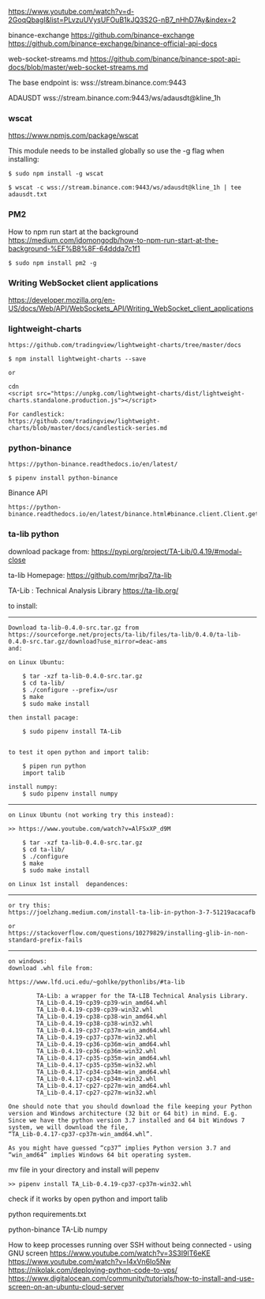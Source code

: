 https://www.youtube.com/watch?v=d-2GoqQbagI&list=PLvzuUVysUFOuB1kJQ3S2G-nB7_nHhD7Ay&index=2


binance-exchange 
https://github.com/binance-exchange
https://github.com/binance-exchange/binance-official-api-docs


web-socket-streams.md 
https://github.com/binance/binance-spot-api-docs/blob/master/web-socket-streams.md

The base endpoint is: wss://stream.binance.com:9443

ADAUSDT
wss://stream.binance.com:9443/ws/adausdt@kline_1h


<!-- --------------------------------------------------------------- -->

### wscat
https://www.npmjs.com/package/wscat

This module needs to be installed globally so use the -g flag when installing:

    $ sudo npm install -g wscat

    $ wscat -c wss://stream.binance.com:9443/ws/adausdt@kline_1h | tee adausdt.txt


<!-- --------------------------------------------------------------- -->

### PM2
How to npm run start at the background
https://medium.com/idomongodb/how-to-npm-run-start-at-the-background-%EF%B8%8F-64ddda7c1f1

    $ sudo npm install pm2 -g
<!-- --------------------------------------------------------------- -->


### Writing WebSocket client applications

https://developer.mozilla.org/en-US/docs/Web/API/WebSockets_API/Writing_WebSocket_client_applications



### lightweight-charts

    https://github.com/tradingview/lightweight-charts/tree/master/docs

    $ npm install lightweight-charts --save

    or
    
    cdn
    <script src="https://unpkg.com/lightweight-charts/dist/lightweight-charts.standalone.production.js"></script>

    For candlestick:
    https://github.com/tradingview/lightweight-charts/blob/master/docs/candlestick-series.md
    
    
    
    
<!-- --------------------------------------------------------------- -->


### python-binance
    https://python-binance.readthedocs.io/en/latest/
    
    $ pipenv install python-binance

Binance API

    https://python-binance.readthedocs.io/en/latest/binance.html#binance.client.Client.get_klines

<!-- --------------------------------------------------------------- -->

### ta-lib python

download package from:
https://pypi.org/project/TA-Lib/0.4.19/#modal-close

ta-lib Homepage:
https://github.com/mrjbq7/ta-lib


TA-Lib : Technical Analysis Library
https://ta-lib.org/  


to install:

 ---------------------------------------------------

    Download ta-lib-0.4.0-src.tar.gz from
    https://sourceforge.net/projects/ta-lib/files/ta-lib/0.4.0/ta-lib-0.4.0-src.tar.gz/download?use_mirror=deac-ams
    and:

	on Linux Ubuntu:

        $ tar -xzf ta-lib-0.4.0-src.tar.gz
        $ cd ta-lib/
        $ ./configure --prefix=/usr
        $ make
        $ sudo make install

    then install pacage:

        $ sudo pipenv install TA-Lib


    to test it open python and import talib:

        $ pipen run python
        import talib

    install numpy:
        $ sudo pipenv install numpy
        

 ---------------------------------------------------

	on Linux Ubuntu (not working try this instead):

	>> https://www.youtube.com/watch?v=AlFSxXP_d9M

        $ tar -xzf ta-lib-0.4.0-src.tar.gz
        $ cd ta-lib/
        $ ./configure 
        $ make
        $ sudo make install

    on Linux 1st install  depandences:
---------------------------------------------------
	or try this:
	https://joelzhang.medium.com/install-ta-lib-in-python-3-7-51219acacafb 

	or
	https://stackoverflow.com/questions/10279829/installing-glib-in-non-standard-prefix-fails
 ---------------------------------------------------

	on windows:
	download .whl file from:

 	https://www.lfd.uci.edu/~gohlke/pythonlibs/#ta-lib

			TA-Lib: a wrapper for the TA-LIB Technical Analysis Library.
			TA_Lib‑0.4.19‑cp39‑cp39‑win_amd64.whl
			TA_Lib‑0.4.19‑cp39‑cp39‑win32.whl
			TA_Lib‑0.4.19‑cp38‑cp38‑win_amd64.whl
			TA_Lib‑0.4.19‑cp38‑cp38‑win32.whl
			TA_Lib‑0.4.19‑cp37‑cp37m‑win_amd64.whl
			TA_Lib‑0.4.19‑cp37‑cp37m‑win32.whl
			TA_Lib‑0.4.19‑cp36‑cp36m‑win_amd64.whl
			TA_Lib‑0.4.19‑cp36‑cp36m‑win32.whl
			TA_Lib‑0.4.17‑cp35‑cp35m‑win_amd64.whl
			TA_Lib‑0.4.17‑cp35‑cp35m‑win32.whl
			TA_Lib‑0.4.17‑cp34‑cp34m‑win_amd64.whl
			TA_Lib‑0.4.17‑cp34‑cp34m‑win32.whl
			TA_Lib‑0.4.17‑cp27‑cp27m‑win_amd64.whl
			TA_Lib‑0.4.17‑cp27‑cp27m‑win32.whl

	One should note that you should download the file keeping your Python version and Windows architecture (32 bit or 64 bit) in mind. E.g. Since we have the python version 3.7 installed and 64 bit Windows 7 system, we will download the file, “TA_Lib‑0.4.17‑cp37‑cp37m‑win_amd64.whl”.

	As you might have guessed “cp37” implies Python version 3.7 and “win_amd64” implies Windows 64 bit operating system.

 mv file in your directory and install will pepenv
	
	>> pipenv install TA_Lib‑0.4.19‑cp37‑cp37m‑win32.whl

check if it works by open python and import talib

<!-- --------------------------------------------------------------- -->

python requirements.txt

python-binance
TA-Lib
numpy


How to keep processes running over SSH without being connected - using GNU screen
https://www.youtube.com/watch?v=3S3I9lT6eKE
https://www.youtube.com/watch?v=I4xVn6Io5Nw
https://nikolak.com/deploying-python-code-to-vps/ 
https://www.digitalocean.com/community/tutorials/how-to-install-and-use-screen-on-an-ubuntu-cloud-server